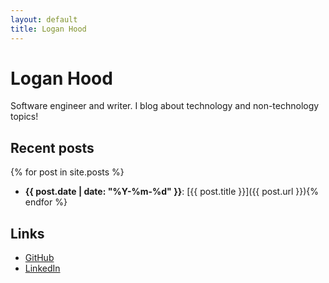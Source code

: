 ```yaml
---
layout: default
title: Logan Hood
---
```


# Logan Hood

Software engineer and writer. I blog about technology and non-technology topics!

## Recent posts

{% for post in site.posts %}
* **{{ post.date | date: "%Y-%m-%d" }}**: [{{ post.title }}]({{ post.url }}){% endfor %}

## Links

* [GitHub](https://github.com/hoodlm)
* [LinkedIn](https://www.linkedin.com/in/logan-hood-87491b78/)
